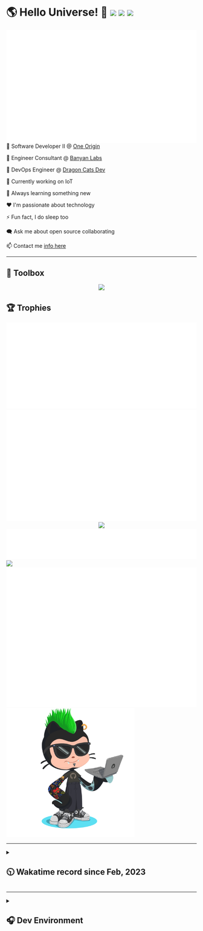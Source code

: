 <h1>🌎 Hello Universe! 👋
<img src='https://wakatime.com/badge/user/a61fe4dd-5464-48ee-825a-134d74f90884.svg?style=flat-square'>
<img src='https://api.visitorbadge.io/api/visitors?path=https%3A%2F%2Fgithub.com%2Fjmclain-origin&countColor=&style=flat-square' height='22'>
<img src='https://img.shields.io/github/followers/jmclain-origin?label=Followers&style=flat-square' height='22'>
</h1>

<img align='right' src='./assets/metrics.base.svg'>

💼 Software Developer II @ [One Origin](https://oneorigin.us/)

💼 Engineer Consultant @ [Banyan Labs](https://banyanlabs.io/)

💼 DevOps Engineer @ [Dragon Cats Dev](https://DragonCats.dev/ "visit")

🔭 Currently working on IoT

🌱 Always learning something new

❤️ I'm passionate about technology

⚡ Fun fact, I do sleep too

🗨️ Ask me about open source collaborating

📫 Contact me [info here](https://www.joshmclain.com/#contact)

---

## 🧰 Toolbox

<p align="center">
  <a href="https://skillicons.dev">
    <img src="https://skillicons.dev/icons?i=md,html,css,js,regex,sass,tailwind,ts,react,styledcomponents,redux,next,gatsby,remix,vue,nuxt,nodejs,express,mongodb,jest,webpack,vite,rollup,docker,nginx,aws,heroku,vercel,netlify,linux,bash,powershell,vim,git,githubactions,github,gitlab,vscode,idea,maven,gradle,java,spring&theme=dark" />
  </a>
</p>

## 🏆 Trophies

<div align='center'>
<img src='./assets/metrics.plugin.achievements.compact.svg'>
<img src='./assets/metrics.plugin.habits.charts.svg'>
<img src='https://github-profile-trophy.vercel.app/?username=jmclain-origin&theme=darkhub&no-frame=true&margin-w=10'>
</div>

<div align=''>
<img src='./assets/metrics.plugin.habits.facts.svg'>
<img src='https://streak-stats.demolab.com?user=jmclain-origin&theme=dark' width='340'>
<div>
</div>

<img src='./assets/metrics.plugin.wakatime.svg'>
<img src='./assets/octocat.png' width='340'>
<!-- <img src='./assets/metrics.plugin.code.svg'> -->
</div>

---

<details>
<summary>

## 🕥 Wakatime record since Feb, 2023

</summary>

<!--START_SECTION:waka-->
![Code Time](http://img.shields.io/badge/Code%20Time-505%20hrs%2026%20mins-blue)

![Profile Views](http://img.shields.io/badge/Profile%20Views-0-blue)

**🐱 My GitHub Data** 

> 📦 136.5 kB Used in GitHub's Storage 
 > 
> 🏆 672 Contributions in the Year 2023
 > 
> 🚫 Not Opted to Hire
 > 
> 📜 22 Public Repositories 
 > 
> 🔑 25 Private Repositories 
 > 
**I'm an Early 🐤** 

```text
🌞 Morning                2703 commits        ██████░░░░░░░░░░░░░░░░░░░   24.59 % 
🌆 Daytime                3919 commits        █████████░░░░░░░░░░░░░░░░   35.65 % 
🌃 Evening                2913 commits        ███████░░░░░░░░░░░░░░░░░░   26.50 % 
🌙 Night                  1457 commits        ███░░░░░░░░░░░░░░░░░░░░░░   13.26 % 
```
📅 **I'm Most Productive on Monday** 

```text
Monday                   2474 commits        ██████░░░░░░░░░░░░░░░░░░░   22.51 % 
Tuesday                  1927 commits        ████░░░░░░░░░░░░░░░░░░░░░   17.53 % 
Wednesday                1725 commits        ████░░░░░░░░░░░░░░░░░░░░░   15.69 % 
Thursday                 989 commits         ██░░░░░░░░░░░░░░░░░░░░░░░   09.00 % 
Friday                   1630 commits        ████░░░░░░░░░░░░░░░░░░░░░   14.83 % 
Saturday                 1359 commits        ███░░░░░░░░░░░░░░░░░░░░░░   12.36 % 
Sunday                   888 commits         ██░░░░░░░░░░░░░░░░░░░░░░░   08.08 % 
```


📊 **This Week I Spent My Time On** 

```text
🕑︎ Time Zone: America/Phoenix

💬 Programming Languages: 
JavaScript               3 hrs 38 mins       █████████░░░░░░░░░░░░░░░░   34.28 % 
Java                     3 hrs 13 mins       ████████░░░░░░░░░░░░░░░░░   30.23 % 
TypeScript               52 mins             ██░░░░░░░░░░░░░░░░░░░░░░░   08.15 % 
YAML                     46 mins             ██░░░░░░░░░░░░░░░░░░░░░░░   07.29 % 
Bash                     30 mins             █░░░░░░░░░░░░░░░░░░░░░░░░   04.80 % 

🔥 Editors: 
IntelliJ                 10 hrs 38 mins      █████████████████████████   100.00 % 

💻 Operating System: 
Mac                      10 hrs 38 mins      █████████████████████████   100.00 % 
```

**I Mostly Code in JavaScript** 

```text
TypeScript               16 repos            ███████░░░░░░░░░░░░░░░░░░   27.59 % 
CSS                      4 repos             ██░░░░░░░░░░░░░░░░░░░░░░░   06.90 % 
Java                     3 repos             █░░░░░░░░░░░░░░░░░░░░░░░░   05.17 % 
Dockerfile               1 repo              ░░░░░░░░░░░░░░░░░░░░░░░░░   01.72 % 
Vue                      1 repo              ░░░░░░░░░░░░░░░░░░░░░░░░░   01.72 % 
```




 Last Updated on 14/09/2023 18:36:57 UTC
<!--END_SECTION:waka-->

</details>

---

<details>
<summary>

## 🎧 Dev Environment

</summary>

> ### _I'm not a player 🐱 I just code a lot..._

<div align='center'>
<img src='https://spotify-github-profile.vercel.app/api/view?uid=31knnovcfatt7mqmu6yaa5htulxi&cover_image=true&theme=default&show_offline=false&background_color=121212' width='420'>
<img src='https://spotify-recently-played-readme.vercel.app/api?user=31knnovcfatt7mqmu6yaa5htulxi&width=400&count=10'>
</div>
</details>

<!-- ## Memes

who doesn't love memes?

![obi one](./assets/unfilimar_obi.jpg) -->

<!-- <div align='center'>
<img src='https://www.data-card-for-spotify.com/api/card?user_id=31knnovcfatt7mqmu6yaa5htulxi&hide_playing=1&hide_recents=1&limit=10&custom_title=jmclain-origin%20Spotify%20Data'>
</div> -->
